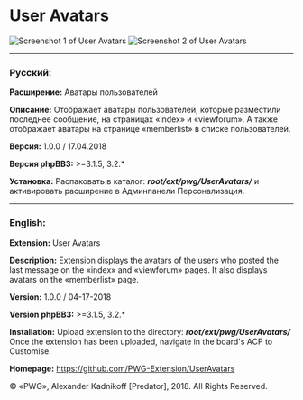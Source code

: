 # User Avatars

![Screenshot 1 of User Avatars](https://downloader.disk.yandex.ru/preview/b58e44b76984cdc173a29b0c36e55286c2ec3632e19f522d547fc4e180f2b109/5ad604c6/stiqGIFeNhpiLAWbgW36iI99xnyWRoFOro4jLDbLuI5Qv0iwrwYNv0X7rscXnNVcV-8sVIACloaU9tWRuiskdw%3D%3D?uid=0&filename=UserAvatars1.png&disposition=inline&hash=&limit=0&content_type=image%2Fpng&tknv=v2&size=1920x1008)
![Screenshot 2 of User Avatars](https://downloader.disk.yandex.ru/preview/f9a65bff451646f508c1efbc020fd6046ec6711baf3fcca051e88c6c2fb60a29/5ad604e9/stiqGIFeNhpiLAWbgW36iIdyG5R1jn6ijLA-OmMnp3yMaed6nPAW83c_4Bq6hl5xuttUtzKzw0jM3P2uRlXdjQ%3D%3D?uid=0&filename=UserAvatars2.png&disposition=inline&hash=&limit=0&content_type=image%2Fpng&tknv=v2&size=1920x1008)
***
### Русский:

**Расширение:**		Аватары пользователей

**Описание:**		Отображает аватары пользователей, которые разместили последнее сообщение, на страницах «index» и «viewforum». А также отображает аватары на странице «memberlist» в списке пользователей.

**Версия:**			1.0.0 / 17.04.2018

**Версия phpBB3:**	>=3.1.5, 3.2.*

**Установка:**		Распаковать в каталог: **_root/ext/pwg/UserAvatars/_** и активировать расширение в Админпанели Персонализация.

***
### English:

**Extension:**		User Avatars

**Description:**	Extension displays the avatars of the users who posted the last message on the «index» and «viewforum» pages. It also displays avatars on the «memberlist» page.

**Version:**		1.0.0 / 04-17-2018

**Version phpBB3:**	>=3.1.5, 3.2.*

**Installation:**	Upload extension to the directory: **_root/ext/pwg/UserAvatars/_** Once the extension has been uploaded, navigate in the board's ACP to Customise.

**Homepage:** https://github.com/PWG-Extension/UserAvatars

© «PWG», Alexander Kadnikoff [Predator],  2018. All Rights Reserved.
